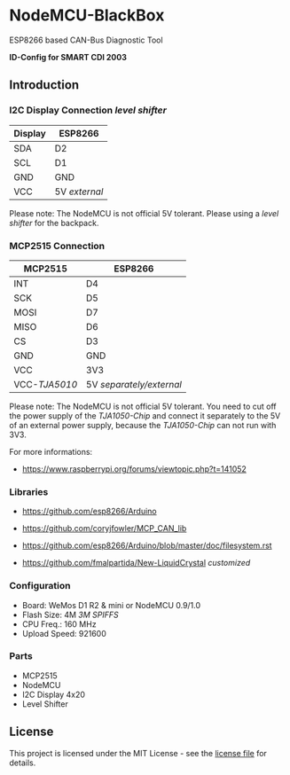 # NodeMCU-BlackBox
ESP8266 based CAN-Bus Diagnostic Tool

**ID-Config for SMART CDI 2003**

## Introduction

### I2C Display Connection *level shifter*

| Display | ESP8266 |
| ------- | ------- |
| SDA     | D2      |
| SCL     | D1      |
| GND     | GND     |
| VCC     | 5V *external* |

Please note: The NodeMCU is not official 5V tolerant.
Please using a *level shifter* for the backpack.

### MCP2515 Connection

| MCP2515 | ESP8266 |
| ------- | ------- |
| INT     | D4      |
| SCK     | D5      |
| MOSI    | D7      |
| MISO    | D6      |
| CS      | D3      |
| GND     | GND     |
| VCC     | 3V3     |
| VCC-*TJA5010* | 5V *separately/external* |

Please note: The NodeMCU is not official 5V tolerant.
You need to cut off the power supply of the *TJA1050-Chip* and
connect it separately to the 5V of an external power supply,
because the *TJA1050-Chip* can not run with 3V3.

For more informations:
* https://www.raspberrypi.org/forums/viewtopic.php?t=141052

### Libraries

* https://github.com/esp8266/Arduino

* https://github.com/coryjfowler/MCP_CAN_lib

* https://github.com/esp8266/Arduino/blob/master/doc/filesystem.rst

* https://github.com/fmalpartida/New-LiquidCrystal *customized*

### Configuration

* Board: WeMos D1 R2 & mini or NodeMCU 0.9/1.0
* Flash Size: 4M *3M SPIFFS*
* CPU Freq.: 160 MHz
* Upload Speed: 921600

### Parts

* MCP2515
* NodeMCU
* I2C Display 4x20
* Level Shifter

## License

This project is licensed under the MIT License - see the [license file](LICENSE) for details.
